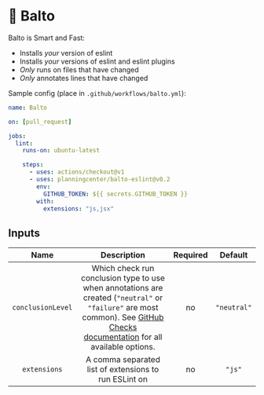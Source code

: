 # 🐺 Balto

Balto is Smart and Fast:

* Installs _your_ version of eslint
* Installs _your_ versions of eslint and eslint plugins
* _Only_ runs on files that have changed
* _Only_ annotates lines that have changed

Sample config (place in `.github/workflows/balto.yml`):

```yaml
name: Balto

on: [pull_request]

jobs:
  lint:
    runs-on: ubuntu-latest

    steps:
      - uses: actions/checkout@v1
      - uses: planningcenter/balto-eslint@v0.2
        env:
          GITHUB_TOKEN: ${{ secrets.GITHUB_TOKEN }}
        with:
          extensions: "js,jsx"
```

## Inputs

| Name | Description | Required | Default |
|:-:|:-:|:-:|:-:|
| `conclusionLevel` | Which check run conclusion type to use when annotations are created (`"neutral"` or `"failure"` are most common). See [GitHub Checks documentation](https://developer.github.com/v3/checks/runs/#parameters) for all available options.  | no | `"neutral"` |
| `extensions` | A comma separated list of extensions to run ESLint on | no | `"js"` |

